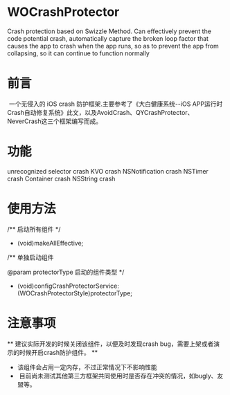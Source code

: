 # WOCrashProtector
Crash protection based on Swizzle Method. Can effectively prevent the code potential crash, automatically capture the broken loop factor that causes the app to crash when the app runs, so as to prevent the app from collapsing, so it can continue to function normally

# 前言
  一个无侵入的 iOS crash 防护框架.主要参考了《大白健康系统--iOS APP运行时Crash自动修复系统》此文，以及AvoidCrash、QYCrashProtector、NeverCrash这三个框架编写而成。
  

# 功能
 unrecognized selector crash
 KVO crash
 NSNotification crash
 NSTimer crash
 Container crash
 NSString crash

  
# 使用方法
/**
 启动所有组件
 */
+ (void)makeAllEffective;
     
/**
 单独启动组件

 @param protectorType 启动的组件类型
 */
+ (void)configCrashProtectorService:(WOCrashProtectorStyle)protectorType;


# 注意事项

 ** 建议实际开发的时候关闭该组件，以便及时发现crash bug，需要上架或者演示的时候开启crash防护组件。 **
 *  该组件会占用一定内存，不过正常情况下不影响性能
 *  目前尚未测试其他第三方框架共同使用时是否存在冲突的情况，如bugly、友盟等。

